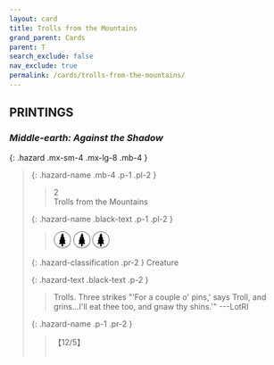 ```yaml
---
layout: card
title: Trolls from the Mountains
grand_parent: Cards
parent: T
search_exclude: false
nav_exclude: true
permalink: /cards/trolls-from-the-mountains/
---
```


## PRINTINGS


### _Middle-earth: Against the Shadow_

{: .hazard .mx-sm-4 .mx-lg-8 .mb-4 }
> {: .hazard-name .mb-4 .p-1 .pl-2 }
> > <div class="hazard-mp">2</div>
> > <div class="card-name">Trolls from the Mountains</div>
>
> {: .hazard-name .black-text .p-1 .pl-2 }
> > ![](/assets/images/wilderness.svg) ![](/assets/images/wilderness.svg) ![](/assets/images/wilderness.svg)
>
> {: .hazard-classification .pr-2 }
> Creature
>
> {: .hazard-text .black-text .p-2 }
> > Trolls. Three strikes  "'For a couple o' pins,' says Troll, and grins...I'll eat thee too, and gnaw thy shins.'"  ---LotRI 
>
> {: .hazard-name .p-1 .pr-2 }
> > <div class="card-shield">【12/5】</div>
> > <div class="card-corruption">&nbsp;</div>
